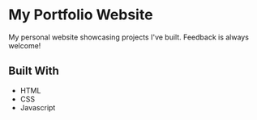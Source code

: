 # My Portfolio Website

My personal website showcasing projects I've built. Feedback is always welcome!

## Built With

* HTML
* CSS
* Javascript
